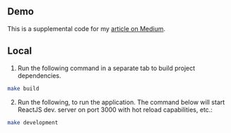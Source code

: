 ## Demo

This is a supplemental code for my [article on Medium](https://medium.com/@konstankino/2019-redux-and-redux-thunk-for-reactjs-explained-e249b70d6188).

## Local

1. Run the following command in a separate tab to build project dependencies.

```bash
make build
```

2. Run the following, to run the application. The command below will start ReactJS dev. server on port 3000 with hot reload capabilities, etc.:

```bash
make development
```


